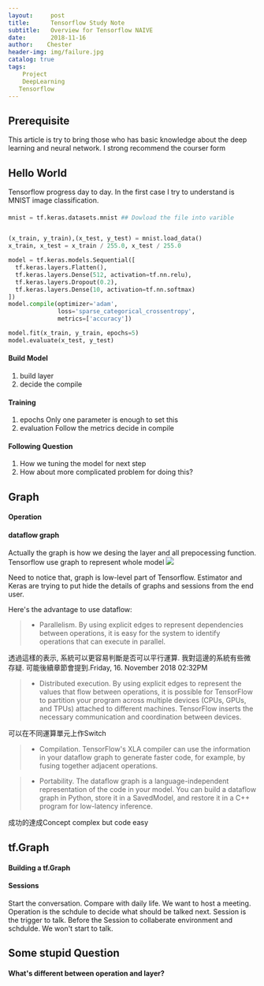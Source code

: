 ```yaml
---
layout:     post
title:      Tensorflow Study Note
subtitle:   Overview for Tensorflow NAIVE
date:       2018-11-16
author:    Chester
header-img: img/failure.jpg
catalog: true
tags:
    Project
    DeepLearning
   Tensorflow
---
```

## Prerequisite
This article is try to bring those who has basic knowledge about the deep learning and neural network. I strong recommend the courser form 
## Hello World
Tensorflow progress day to day. In the first case I try to understand is MNIST image classification. 

####
```python
mnist = tf.keras.datasets.mnist ## Dowload the file into varible


(x_train, y_train),(x_test, y_test) = mnist.load_data()
x_train, x_test = x_train / 255.0, x_test / 255.0

model = tf.keras.models.Sequential([
  tf.keras.layers.Flatten(),
  tf.keras.layers.Dense(512, activation=tf.nn.relu),
  tf.keras.layers.Dropout(0.2),
  tf.keras.layers.Dense(10, activation=tf.nn.softmax)
])
model.compile(optimizer='adam',
              loss='sparse_categorical_crossentropy',
              metrics=['accuracy'])

model.fit(x_train, y_train, epochs=5)
model.evaluate(x_test, y_test)
```
#### Build Model

 1. build layer
 2. decide the compile

#### Training

 1. epochs
	 Only one parameter is enough to set this
2. evaluation
	Follow the metrics decide in compile

#### Following Question

 1. How we tuning the model for next step
 2. How about more complicated problem for doing this?

## Graph
#### Operation


#### dataflow graph
Actually the graph is how we desing the layer and all prepocessing function. Tensorflow use graph to represent whole model
![](https://www.tensorflow.org/images/tensors_flowing.gif?hl=zh-cn)

Need to notice that, graph is low-level part of Tensorflow. Estimator and Keras are trying to put hide the details of graphs and sessions from the end user.

Here's the advantage to use dataflow:

> - Parallelism. By using explicit edges to represent dependencies between operations, it is easy for the system to identify operations that can execute in parallel.

透過這樣的表示, 系統可以更容易判斷是否可以平行運算. 我對這邊的系統有些微存疑. 可能後續章節會提到.Friday, 16. November 2018 02:32PM 

>- Distributed execution. By using explicit edges to represent the values that flow between operations, it is possible for TensorFlow to partition your program across multiple devices (CPUs, GPUs, and TPUs) attached to different machines. TensorFlow inserts the necessary communication and coordination between devices.

可以在不同運算單元上作Switch
> - Compilation. TensorFlow's XLA compiler can use the information in your dataflow graph to generate faster code, for example, by fusing together adjacent operations.


>- Portability. The dataflow graph is a language-independent representation of the code in your model. You can build a dataflow graph in Python, store it in a SavedModel, and restore it in a C++ program for low-latency inference.

成功的達成Concept complex but code easy

## tf.Graph

#### Building a tf.Graph
#### Sessions
Start the conversation. 
Compare with daily life. We want to host a meeting. Operation is the schdule to decide what should be talked next. Session is the trigger to talk. Before the Session to collaberate environment and schdulde. We won't start to talk.


## Some stupid Question
#### What's different between operation and layer?


<!--stackedit_data:
eyJoaXN0b3J5IjpbLTY3OTkwMjIyNyw2MjYyNzUwMjIsNTY3Mz
M2ODczLDM0MDA5MzkzMV19
-->